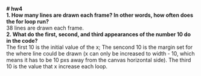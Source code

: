 <b># hw4 </b> <br>
<b>1. How many lines are drawn each frame? In other words, how often does the for loop run?</b> <br>
38 lines are drawn each frame. <br>
<b>2. What do the first, second, and third appearances of the number 10 do in the code?</b><br>
The first 10 is the initial value of the x; The sencond 10 is the margin set for the where line could be drawn (x can only be increased to width - 10, which means it has to be 10 pxs away from the canvas horizontal side). The third 10 is the value that x increase each loop.<br>
<br>
